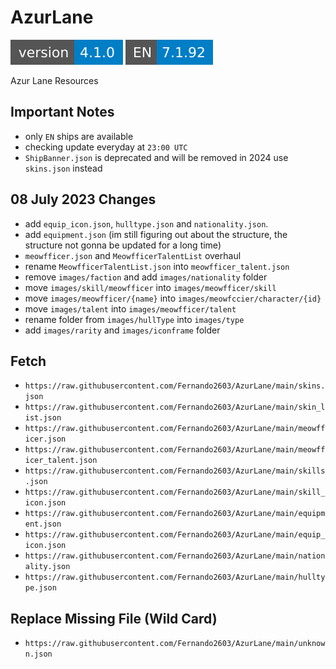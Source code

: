 # AzurLane
![](versions/REPOSITORY.svg)
![](versions/EN.svg)

Azur Lane Resources

## Important Notes
- only `EN` ships are available
- checking update everyday at `23:00 UTC`
- `ShipBanner.json` is deprecated and will be removed in 2024 use `skins.json` instead

## 08 July 2023 Changes
- add `equip_icon.json`, `hulltype.json` and `nationality.json`.
- add `equipment.json` (im still figuring out about the structure, the structure not gonna be updated for a long time)
- `meowfficer.json` and `MeowfficerTalentList` overhaul
- rename `MeowfficerTalentList.json` into `meowfficer_talent.json`
- remove `images/faction` and add `images/nationality` folder
- move `images/skill/meowfficer` into `images/meowfficer/skill`
- move `images/meowfficer/{name}` into `images/meowfccier/character/{id}`
- move `images/talent` into `images/meowfficer/talent`
- rename folder from `images/hullType` into `images/type`
- add `images/rarity` and `images/iconframe` folder

## Fetch
- `https://raw.githubusercontent.com/Fernando2603/AzurLane/main/skins.json`
- `https://raw.githubusercontent.com/Fernando2603/AzurLane/main/skin_list.json`
- `https://raw.githubusercontent.com/Fernando2603/AzurLane/main/meowfficer.json`
- `https://raw.githubusercontent.com/Fernando2603/AzurLane/main/meowfficer_talent.json`
- `https://raw.githubusercontent.com/Fernando2603/AzurLane/main/skills.json`
- `https://raw.githubusercontent.com/Fernando2603/AzurLane/main/skill_icon.json`
- `https://raw.githubusercontent.com/Fernando2603/AzurLane/main/equipment.json`
- `https://raw.githubusercontent.com/Fernando2603/AzurLane/main/equip_icon.json`
- `https://raw.githubusercontent.com/Fernando2603/AzurLane/main/nationality.json`
- `https://raw.githubusercontent.com/Fernando2603/AzurLane/main/hulltype.json`

## Replace Missing File (Wild Card)
- `https://raw.githubusercontent.com/Fernando2603/AzurLane/main/unknown.json`
